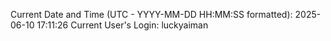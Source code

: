 Current Date and Time (UTC - YYYY-MM-DD HH:MM:SS formatted): 2025-06-10 17:11:26
Current User's Login: luckyaiman
